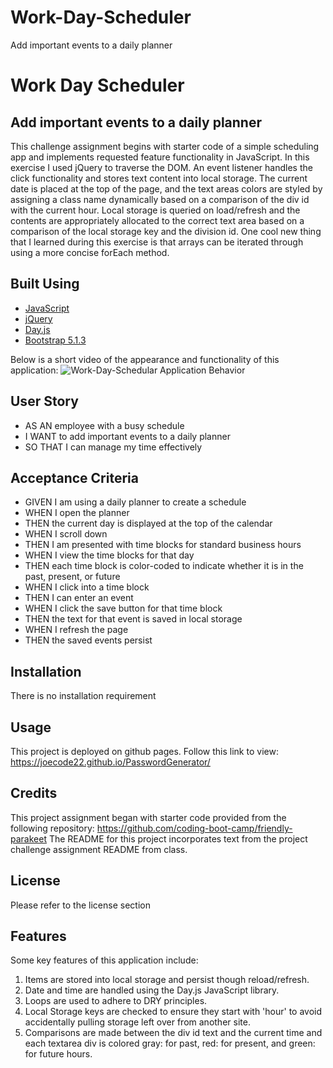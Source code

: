# Work-Day-Scheduler
Add important events to a daily planner
# Work Day Scheduler

## Add important events to a daily planner

This challenge assignment begins with starter code of a simple scheduling app and implements requested feature functionality in JavaScript. In this exercise I used jQuery to traverse the DOM. An event listener handles the click functionality and stores text content into local storage. The current date is placed at the top of the page, and the text areas colors are styled by assigning a class name dynamically based on a comparison of the div id with the current hour. Local storage is queried on load/refresh and the contents are appropriately allocated to the correct text area based on a comparison of the local storage key and the division id. One cool new thing that I learned during this exercise is that arrays can be iterated through using a more concise forEach method.

## Built Using

- [JavaScript](https://developer.mozilla.org/en-US/docs/Web/JavaScript)
- [jQuery](https://jqueryui.com/)
- [Day.js](https://day.js.org/)
- [Bootstrap 5.1.3](https://getbootstrap.com/docs/5.1/getting-started/introduction/)

Below is a short video of the appearance and functionality of this application:
![Work-Day-Schedular Application Behavior](https://github.com/Joecode22/Work-Day-Schedular/blob/main/assets/images/app.gif "Work-Day-Schedular Application Behavior")

## User Story

- AS AN employee with a busy schedule
- I WANT to add important events to a daily planner
- SO THAT I can manage my time effectively

## Acceptance Criteria

- GIVEN I am using a daily planner to create a schedule
- WHEN I open the planner
- THEN the current day is displayed at the top of the calendar
- WHEN I scroll down
- THEN I am presented with time blocks for standard business hours
- WHEN I view the time blocks for that day
- THEN each time block is color-coded to indicate whether it is in the past, present, or future
- WHEN I click into a time block
- THEN I can enter an event
- WHEN I click the save button for that time block
- THEN the text for that event is saved in local storage
- WHEN I refresh the page
- THEN the saved events persist

## Installation

There is no installation requirement

## Usage

This project is deployed on github pages.
Follow this link to view: <https://joecode22.github.io/PasswordGenerator/>

## Credits

This project assignment began with starter code provided from the following repository:
<https://github.com/coding-boot-camp/friendly-parakeet>
The README for this project incorporates text from the project challenge assignment README from class.

## License

Please refer to the license section

## Features

Some key features of this application include:

1. Items are stored into local storage and persist though reload/refresh.
2. Date and time are handled using the Day.js JavaScript library.
3. Loops are used to adhere to DRY principles.
4. Local Storage keys are checked to ensure they start with 'hour' to avoid accidentally pulling storage left over from another site.
5. Comparisons are made between the div id text and the current time and each textarea div is colored gray: for past, red: for present, and green: for future hours.
